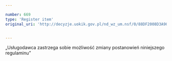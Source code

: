 ```yaml
---

number: 669
type: 'Register item'
original_uri: 'http://decyzje.uokik.gov.pl/nd_wz_um.nsf/0/88DF2008D3A90335C12572DD00329649?OpenDocument'


---
```


„Usługodawca zastrzega sobie możliwość zmiany postanowień niniejszego regulaminu”
